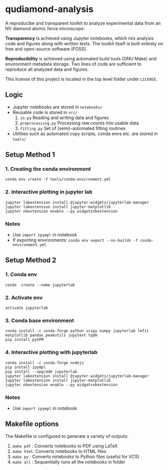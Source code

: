 # qudiamond-analysis

A reproducibe and transparent toolkit to analyze experimental data from an NV diamond atomic force microscope.

**Transparency** is achieved using Jupyter notebooks, which mix analysis code and figures along with written texts. The toolkit itself is built entirely on free and open-source software (FOSS).

**Reproducibility** is achieved using automated build tools (GNU Make) and environment metadata storage. Two lines of code are sufficient to reproduce all analyzed data and figures.

This license of this project is located in the top level folder under `LICENSE`.

## Logic
+ Jupyter notebooks are stored in `notebooks/`
+ Reusable code is stored in `src/`
  1. `io.py` Reading and writing data and figures
  2. `preprocessing.py` Processing raw counts into usable data
  3. `fitting.py` Set of (semi)-automated fitting routines
+ Utilities such as automated copy scripts, conda envs etc. are stored in `tools/`

## Setup Method 1

### 1. Creating the conda environment
```conda env create -f tools/conda-environment.yml```

### 2. Interactive plotting in jupyter lab
```
jupyter labextension install @jupyter-widgets/jupyterlab-manager
jupyter labextension install jupyter-matplotlib
jupyter nbextension enable --py widgetsnbextension
```

### Notes
- Use ```import ipympl``` in notebook
- If exporting environments: ```conda env export --no-builds -f conda-environment.yml```

## Setup Method 2

### 1. Conda env
```conda  create --name jupyterlab```
### 2. Activate env
```activate jupyterlab```
### 3. Conda base environment
```
conda install -c conda-forge python scipy numpy jupyterlab lmfit matplotlib pandas peakutils jupytext tqdm
pip install pySPM
```

### 4. Interactive plotting with jupyterlab
```
conda install -c conda-forge nodejs
pip install ipympl
pip install --upgrade jupyterlab
jupyter labextension install @jupyter-widgets/jupyterlab-manager
jupyter labextension install jupyter-matplotlib
jupyter nbextension enable --py widgetsnbextension
```

### Notes
- Use `import ipympl` in notebook


## Makefile options
The Makefile is configured to generate a variety of outputs:

1. `make pdf` : Converts notebooks to PDF using LaTeX
2. `make html`: Converts notebooks to HTML files
3. `make py`  : Converts notebooks to Python files (useful for VCS)
4. `make all` : Sequentially runs all the notebooks in folder
